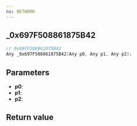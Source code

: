 ```yaml
---
ns: NETWORK
---
```

## _0x697F508861875B42

```c
// 0x697F508861875B42
Any _0x697F508861875B42(Any p0, Any p1, Any p2);
```


## Parameters
* **p0**: 
* **p1**: 
* **p2**: 

## Return value
